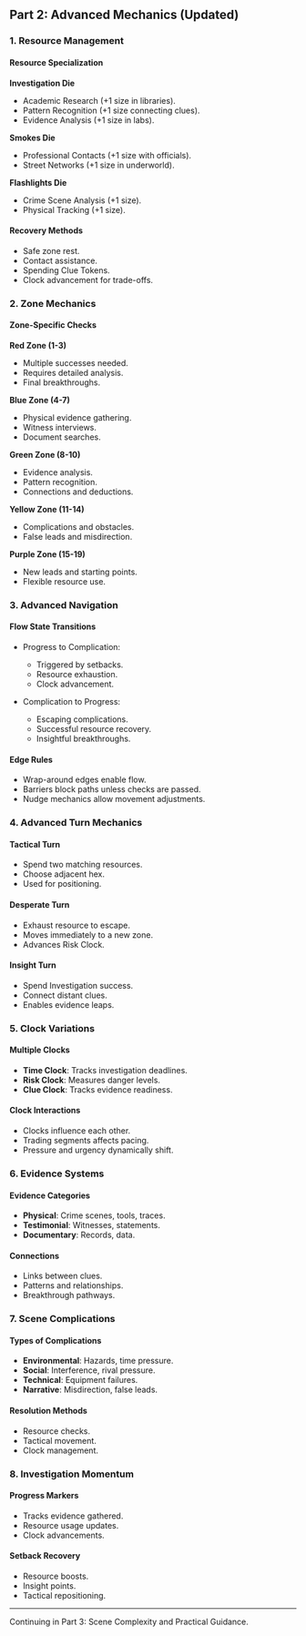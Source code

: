 ## Part 2: Advanced Mechanics (Updated)

### 1. Resource Management

#### Resource Specialization
**Investigation Die**
- Academic Research (+1 size in libraries).
- Pattern Recognition (+1 size connecting clues).
- Evidence Analysis (+1 size in labs).

**Smokes Die**
- Professional Contacts (+1 size with officials).
- Street Networks (+1 size in underworld).

**Flashlights Die**
- Crime Scene Analysis (+1 size).
- Physical Tracking (+1 size).

#### Recovery Methods
- Safe zone rest.
- Contact assistance.
- Spending Clue Tokens.
- Clock advancement for trade-offs.

### 2. Zone Mechanics

#### Zone-Specific Checks
**Red Zone (1-3)**
- Multiple successes needed.
- Requires detailed analysis.
- Final breakthroughs.

**Blue Zone (4-7)**
- Physical evidence gathering.
- Witness interviews.
- Document searches.

**Green Zone (8-10)**
- Evidence analysis.
- Pattern recognition.
- Connections and deductions.

**Yellow Zone (11-14)**
- Complications and obstacles.
- False leads and misdirection.

**Purple Zone (15-19)**
- New leads and starting points.
- Flexible resource use.

### 3. Advanced Navigation

#### Flow State Transitions
- Progress to Complication:
  - Triggered by setbacks.
  - Resource exhaustion.
  - Clock advancement.

- Complication to Progress:
  - Escaping complications.
  - Successful resource recovery.
  - Insightful breakthroughs.

#### Edge Rules
- Wrap-around edges enable flow.
- Barriers block paths unless checks are passed.
- Nudge mechanics allow movement adjustments.

### 4. Advanced Turn Mechanics

#### Tactical Turn
- Spend two matching resources.
- Choose adjacent hex.
- Used for positioning.

#### Desperate Turn
- Exhaust resource to escape.
- Moves immediately to a new zone.
- Advances Risk Clock.

#### Insight Turn
- Spend Investigation success.
- Connect distant clues.
- Enables evidence leaps.

### 5. Clock Variations

#### Multiple Clocks
- **Time Clock**: Tracks investigation deadlines.
- **Risk Clock**: Measures danger levels.
- **Clue Clock**: Tracks evidence readiness.

#### Clock Interactions
- Clocks influence each other.
- Trading segments affects pacing.
- Pressure and urgency dynamically shift.

### 6. Evidence Systems

#### Evidence Categories
- **Physical**: Crime scenes, tools, traces.
- **Testimonial**: Witnesses, statements.
- **Documentary**: Records, data.

#### Connections
- Links between clues.
- Patterns and relationships.
- Breakthrough pathways.

### 7. Scene Complications

#### Types of Complications
- **Environmental**: Hazards, time pressure.
- **Social**: Interference, rival pressure.
- **Technical**: Equipment failures.
- **Narrative**: Misdirection, false leads.

#### Resolution Methods
- Resource checks.
- Tactical movement.
- Clock management.

### 8. Investigation Momentum

#### Progress Markers
- Tracks evidence gathered.
- Resource usage updates.
- Clock advancements.

#### Setback Recovery
- Resource boosts.
- Insight points.
- Tactical repositioning.

---
Continuing in Part 3: Scene Complexity and Practical Guidance.

